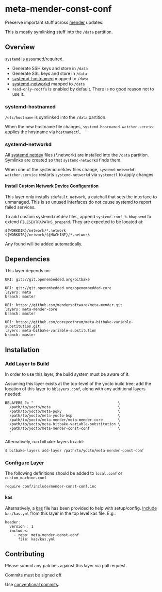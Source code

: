 # meta-mender-const-conf

Preserve important stuff across [mender](https://github.com/mendersoftware/meta-mender) updates.

This is mostly symlinking stuff into the ``/data`` partition.

## Overview
``systemd`` is assumed/required.

* Generate SSH keys and store in ``/data``
* Generate SSL keys and store in ``/data``
* [systemd-hostnamed](#systemd-hostnamed) mapped to ``/data``
* [systemd-networkd](#systemd-networkd) mapped to ``/data``
* ``read-only-rootfs`` is enabled by default. There is no good reason not to use it.

### systemd-hostnamed
``/etc/hostname`` is symlinked into the ``/data`` partition.

When the new hostname file changes, ``systemd-hostnamed-watcher.service`` applies the hostname via ``hostnamectl``.

### systemd-networkd
All [systemd.netdev](https://www.freedesktop.org/software/systemd/man/systemd.netdev.html#) files (\*.network) are installed into the ``/data`` partition. Symlinks are created so that ``systemd-networkd`` finds them.

When one of the systemd.netdev files change, ``systemd-networkd-watcher.service`` restarts ``systemd-networkd`` via ``systemctl`` to apply changes.

#### Install Custom Network Device Configuration
This layer only installs ``zdefault.network``, a catchall that sets the interface to unmanaged. This is so unused interfaces do not cause systemd to report failed services.

To add custom systemd.netdev files, append ``systemd-conf_%.bbappend`` to extend ``FILESEXTRAPATHS_prepend``. They are expected to be located at:

    ${WORKDIR}/network/*.network
    ${WORKDIR}/network/${MACHINE}/*.network

Any found will be added automatically.

## Dependencies
This layer depends on:

    URI: git://git.openembedded.org/bitbake

    URI: git://git.openembedded.org/openembedded-core
    layers: meta
    branch: master

    URI: https://github.com/mendersoftware/meta-mender.git
    layers: meta-mender-core
    branch: master

    URI: https://github.com/coreycothrum/meta-bitbake-variable-substitution.git
    layers: meta-bitbake-variable-substitution
    branch: master

## Installation
### Add Layer to Build
In order to use this layer, the build system must be aware of it.

Assuming this layer exists at the top-level of the yocto build tree; add the location of this layer to ``bblayers.conf``, along with any additional layers needed:

    BBLAYERS ?= "                                       \
      /path/to/yocto/meta                               \
      /path/to/yocto/meta-poky                          \
      /path/to/yocto/meta-yocto-bsp                     \
      /path/to/yocto/meta-mender/meta-mender-core       \
      /path/to/yocto/meta-bitbake-variable-substitution \
      /path/to/yocto/meta-mender-const-conf             \
      "

Alternatively, run bitbake-layers to add:

    $ bitbake-layers add-layer /path/to/yocto/meta-mender-const-conf

### Configure Layer
The following definitions should be added to ``local.conf`` or ``custom_machine.conf``

    require conf/include/mender-const-conf.inc

#### kas
Alternatively, a [kas](https://github.com/siemens/kas) file has been provided to help with setup/config. [Include](https://kas.readthedocs.io/en/latest/userguide.html#including-configuration-files-from-other-repos) `kas/kas.yml` from this layer in the top level kas file. E.g.:

    header:
      version : 1
      includes:
        - repo: meta-mender-const-conf
          file: kas/kas.yml

## Contributing
Please submit any patches against this layer via pull request.

Commits must be signed off.

Use [conventional commits](https://www.conventionalcommits.org/).
